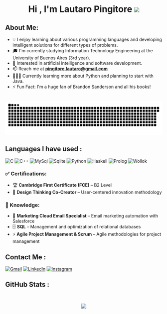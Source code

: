 <h1 align="center"><b>Hi , I'm Lautaro Pingitore </b><img src="https://media.giphy.com/media/hvRJCLFzcasrR4ia7z/giphy.gif" width="35"></h1>

## About Me:
- 💡 I enjoy learning about various programming languages and developing intelligent solutions for different types of problems.  
- 🎓 I'm currently studying Information Technology Engineering at the University of Buenos Aires (3rd year).  
- 🚀 Interested in artificial intelligence and software development.  
- 📫 Reach me at **pingitore.lautaro@gmail.com**  
- 👨🏽‍💻 Currently learning more about Python and planning to start with Java.  
- ⚡️ Fun Fact: I'm a huge fan of Brandon Sanderson and all his books!

<div align="center">
  <br>
  <img alt="snake eating my contributions" src="https://raw.githubusercontent.com/codediaz/codediaz/output/github-contribution-grid-snake.svg" />
  <br/>
</div>

## Languages I have used :
![C](https://img.shields.io/badge/C%20-%232370ED.svg?style=for-the-badge&logo=c&logoColor=white)
![C++](https://img.shields.io/badge/C++%20-%2300599C.svg?style=for-the-badge&logo=c%2B%2B&logoColor=white)
![MySql](https://img.shields.io/badge/MySQL-316192?style=for-the-badge&logo=mysql&logoColor=white)
![Sqlite](https://img.shields.io/badge/SQLite-07405E?style=for-the-badge&logo=sqlite&logoColor=white)
![Python](https://img.shields.io/badge/Python-3776AB?style=for-the-badge&logo=python&logoColor=white)
![Haskell](https://img.shields.io/badge/Haskell-5D4F85.svg?style=for-the-badge&logo=Haskell&logoColor=white)
![Prolog](https://img.shields.io/badge/Prolog-D30001.svg?style=for-the-badge&logo=&logoColor=white)
![Wollok](https://img.shields.io/badge/Wollok-CC342D.svg?style=for-the-badge&logo=&logoColor=white)

### ✅ Certifications:
- 🏆 **Cambridge First Certificate (FCE)** – B2 Level  
- 🎨 **Design Thinking Co-Creator** – User-centered innovation methodology  

### 📖 Knowledge:
- 📨 **Marketing Cloud Email Specialist** – Email marketing automation with Salesforce  
- 🗄️ **SQL** – Management and optimization of relational databases  
- ⚡ **Agile Project Management & Scrum** – Agile methodologies for project management

## Contact Me :
[![Gmail](https://img.shields.io/badge/Gmail-%23EA4335.svg?style=for-the-badge&logo=gmail&logoColor=white)](mailto:pingitore.lautaro@gmail.com)
[![LinkedIn](https://img.shields.io/badge/LinkedIn-%230077B5.svg?style=for-the-badge&logo=linkedin&logoColor=white)](https://www.linkedin.com/in/lautaro-pingitore-49aa60310/)
[![Instagram](https://img.shields.io/badge/Instagram-%23E4405F.svg?style=for-the-badge&logo=instagram&logoColor=white)](https://instagram.com/lautaro_pingitore)


## GitHub Stats :
<br>
<p align="center">
  <a href="https://github.com/LautaroPingitore">
    <img src="https://github-readme-streak-stats.herokuapp.com/?user=LautaroPingitore&&theme=transparent"/>
  </a>
</p>


